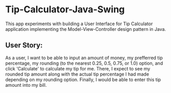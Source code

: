 # Tip-Calculator-Java-Swing
This app experiments with building a User Interface for Tip Calculator application implementing the Model-View-Controller design pattern in Java. 

## User Story: 
As a user, I want to be able to input an amount of money, my prefferred tip percentage, my rounding (to the nearest 0.25, 0.5, 0.75, or 1.0) option, and click 'Calculate' to calculate my tip for me.
There, I expect to see my rounded tip amount along with the actual tip percentage I had made depending on my rounding option. Finally, I would be able to enter this tip amount into my bill.

